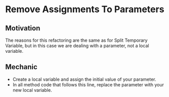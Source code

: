 # Remove Assignments To Parameters

## Motivation
The reasons for this refactoring are the same as for Split Temporary Variable,
but in this case we are dealing with a parameter, not a local variable.


## Mechanic
* Create a local variable and assign the initial value of your parameter.
* In all method code that follows this line, replace the parameter with your new local variable.
